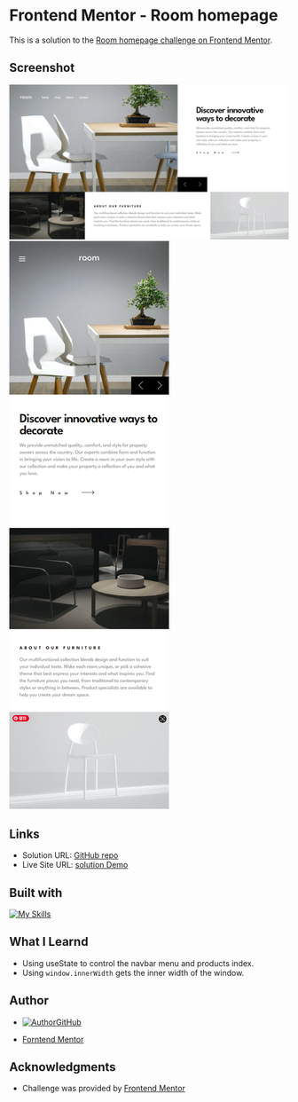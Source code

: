 # Frontend Mentor - Room homepage

This is a solution to the [Room homepage challenge on Frontend Mentor](https://www.frontendmentor.io/challenges/insure-landing-page-uTU68JV8). 

## Screenshot

![screenshot1](./public/screenshot.gif)
![screenshot2](./public/screenshot2.png)

## Links

- Solution URL: [GitHub repo](https://github.com/TimWang95/room-homepage)
- Live Site URL: [solution Demo](https://main--radiant-dusk-efc6d4.netlify.app/#home)


## Built with
[![My Skills](https://skillicons.dev/icons?i=react,sass)](https://skillicons.dev)


## What I Learnd
- Using useState to control the navbar menu and products index.
- Using `window.innerWidth` gets the inner width of the window.

## Author
- [![Author](https://skillicons.dev/icons?i=github)GitHub](https://github.com/TimWang95)

- [Forntend Mentor](https://www.frontendmentor.io/profile/TimWang95)



## Acknowledgments

- Challenge was provided by [Frontend Mentor](https://www.frontendmentor.io/home)
